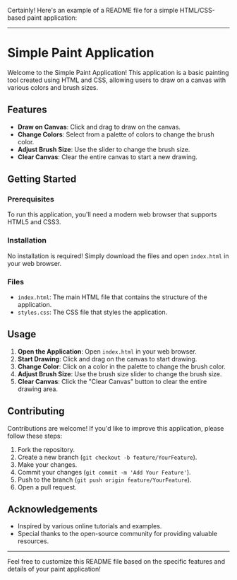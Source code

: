 Certainly! Here's an example of a README file for a simple HTML/CSS-based paint application:

---

# Simple Paint Application

Welcome to the Simple Paint Application! This application is a basic painting tool created using HTML and CSS, allowing users to draw on a canvas with various colors and brush sizes.

## Features

- **Draw on Canvas**: Click and drag to draw on the canvas.
- **Change Colors**: Select from a palette of colors to change the brush color.
- **Adjust Brush Size**: Use the slider to change the brush size.
- **Clear Canvas**: Clear the entire canvas to start a new drawing.

## Getting Started

### Prerequisites

To run this application, you'll need a modern web browser that supports HTML5 and CSS3.

### Installation

No installation is required! Simply download the files and open `index.html` in your web browser.

### Files

- `index.html`: The main HTML file that contains the structure of the application.
- `styles.css`: The CSS file that styles the application.

## Usage

1. **Open the Application**: Open `index.html` in your web browser.
2. **Start Drawing**: Click and drag on the canvas to start drawing.
3. **Change Color**: Click on a color in the palette to change the brush color.
4. **Adjust Brush Size**: Use the brush size slider to change the brush size.
5. **Clear Canvas**: Click the "Clear Canvas" button to clear the entire drawing area.

## Contributing

Contributions are welcome! If you'd like to improve this application, please follow these steps:

1. Fork the repository.
2. Create a new branch (`git checkout -b feature/YourFeature`).
3. Make your changes.
4. Commit your changes (`git commit -m 'Add Your Feature'`).
5. Push to the branch (`git push origin feature/YourFeature`).
6. Open a pull request.


## Acknowledgements

- Inspired by various online tutorials and examples.
- Special thanks to the open-source community for providing valuable resources.

---

Feel free to customize this README file based on the specific features and details of your paint application!
